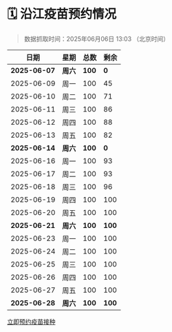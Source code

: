 # 🗓️ 沿江疫苗预约情况

> 数据抓取时间：2025年06月06日 13:03 （北京时间）

| 日期 | 星期 | 总数 | 剩余 |
|------|------|------|------|
| **2025-06-07** | **周六** | **100** | **0** |
| 2025-06-09 | 周一 | 100 | 45 |
| 2025-06-10 | 周二 | 100 | 71 |
| 2025-06-11 | 周三 | 100 | 86 |
| 2025-06-12 | 周四 | 100 | 88 |
| 2025-06-13 | 周五 | 100 | 82 |
| **2025-06-14** | **周六** | **100** | **0** |
| 2025-06-16 | 周一 | 100 | 93 |
| 2025-06-17 | 周二 | 100 | 93 |
| 2025-06-18 | 周三 | 100 | 96 |
| 2025-06-19 | 周四 | 100 | 100 |
| 2025-06-20 | 周五 | 100 | 100 |
| **2025-06-21** | **周六** | **100** | **100** |
| 2025-06-23 | 周一 | 100 | 100 |
| 2025-06-24 | 周二 | 100 | 100 |
| 2025-06-25 | 周三 | 100 | 100 |
| 2025-06-26 | 周四 | 100 | 100 |
| 2025-06-27 | 周五 | 100 | 100 |
| **2025-06-28** | **周六** | **100** | **100** |


<div class="button-container">
<a class="btn" href="http://yfzweb.ishequ.net/#/login" target="_blank">立即预约疫苗接种</a>
</div>
